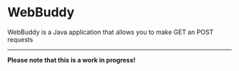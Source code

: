 # WebBuddy
WebBuddy is a Java application that allows you to make GET an POST requests

---

**Please note that this is a work in progress!**
